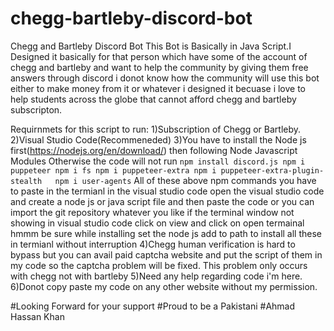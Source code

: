 # chegg-bartleby-discord-bot
Chegg and Bartleby Discord Bot 
This Bot is Basically in Java Script.I Designed it basically for that person which have some of the account of chegg and bartleby and want to help the community
by giving them free answers through discord i donot know how the community will use this bot either to make money from it or whatever i designed it becuase i love
to help students across the globe that cannot afford chegg and bartleby subscripton.

Requirnmets for this script to run:
1)Subscription of Chegg or Bartleby.
2)Visual Studio Code(Recommeneded)
3)You have to install the Node js first(https://nodejs.org/en/download/) then following Node Javascript Modules Otherwise the code will not run
`npm install discord.js
npm i puppeteer
npm i fs
npm i puppeteer-extra
npm i puppeteer-extra-plugin-stealth  
npm i user-agents`
All of these above npm commands you have to paste in the termianl in the visual studio code open the visual studio code and create a node js or java script file and then paste the code or you can import the git repository whatever you like if the terminal window not showing in visual studio code click on view and click on open termainal hmmm  be sure while installing set the node js add to path to install all these in termianl without interruption 
4)Chegg human verification is hard to bypass but you can avail paid captcha website and put the script of them in my code so the captcha problem will be fixed.
This problem only occurs with chegg not with bartleby
5)Need any help regarding code i'm here.
6)Donot copy paste my code on any other website without my permission.

#Looking Forward for your support 
#Proud to be a Pakistani
#Ahmad Hassan Khan
